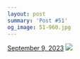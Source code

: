 ```yaml
---
layout: post
summary: 'Post #51'
og_image: 51-960.jpg
---
```


<p>
  <time>
    <a href="/51">September 9, 2023</a>
  </time>
  <a href="/51">
    <img src="{{ site.assets_url }}/51-480.jpg" srcset="{{ site.assets_url }}/51-240.jpg 240w, {{ site.assets_url }}/51-480.jpg 480w, {{ site.assets_url }}/51-720.jpg 720w, {{ site.assets_url }}/51-960.jpg 960w" sizes="(min-width: 700px) 50vw, calc(100vw - 2rem)" />
  </a>
</p>
